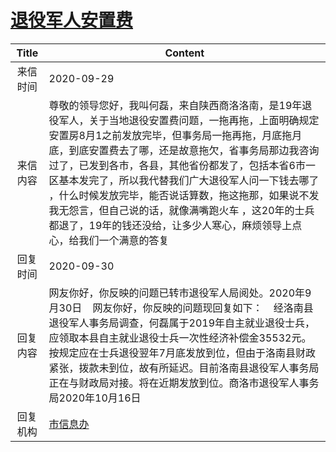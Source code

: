 # <a href="http://www.shangluo.gov.cn/zmhd/ldxxxx.jsp?urltype=leadermail.LeaderMailContentUrl&wbtreeid=1112&leadermailid=6496">退役军人安置费</a>
| Title |                                                                                                                             Content                                                                                                                             |
|:-----:|-----------------------------------------------------------------------------------------------------------------------------------------------------------------------------------------------------------------------------------------------------------------|
| 来信时间  | 2020-09-29                                                                                                                                                                                                                                                      |
| 来信内容  | 尊敬的领导您好，我叫何磊，来自陕西商洛洛南，是19年退役军人，关于当地退役安置费问题，一拖再拖，上面明确规定安置房8月1之前发放完毕，但事务局一拖再拖，月底拖月底，到底安置费去了哪，还是故意拖欠，省事务局那边我咨询过了，已发到各市，各县，其他省份都发了，包括本省6市一区基本发完了，所以我代替我们广大退役军人问一下钱去哪了 ，什么时候发放完毕，能否说话算数，拖这拖那，如果说不发我无怨言，但自己说的话，就像满嘴跑火车 ，这20年的士兵都退了，19年的钱还没给，让多少人寒心，麻烦领导上点心，给我们一个满意的答复 |
| 回复时间  | 2020-09-30                                                                                                                                                                                                                                                      |
| 回复内容  | 网友你好，你反映的问题已转市退役军人局阅处。2020年9月30日    网友你好，你反映的问题现回复如下：    经洛南县退役军人事务局调查，何磊属于2019年自主就业退役士兵，应领取本县自主就业退役士兵一次性经济补偿金35532元。按规定应在士兵退役翌年7月底发放到位，但由于洛南县财政紧张，拨款未到位，故有所延迟。目前洛南县退役军人事务局正在与财政局对接。将在近期发放到位。商洛市退役军人事务局2020年10月16日                                              |
| 回复机构  | <a href="../../category/agencies/市信息办.md">市信息办</a>                                                                                                                                                                                                              |